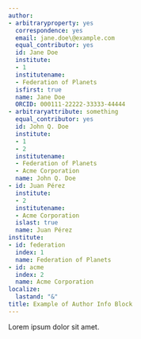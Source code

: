 ```yaml
---
author:
- arbitraryproperty: yes
  correspondence: yes
  email: jane.doe\@example.com
  equal_contributor: yes
  id: Jane Doe
  institute:
  - 1
  institutename:
  - Federation of Planets
  isfirst: true
  name: Jane Doe
  ORCID: 000111-22222-33333-44444
- arbitraryattribute: something
  equal_contributor: yes
  id: John Q. Doe
  institute:
  - 1
  - 2
  institutename:
  - Federation of Planets
  - Acme Corporation
  name: John Q. Doe
- id: Juan Pérez
  institute:
  - 2
  institutename:
  - Acme Corporation
  islast: true
  name: Juan Pérez
institute:
- id: federation
  index: 1
  name: Federation of Planets
- id: acme
  index: 2
  name: Acme Corporation
localize:
  lastand: "&"
title: Example of Author Info Block
---
```


Lorem ipsum dolor sit amet.
